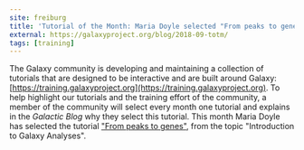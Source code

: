 ```yaml
---
site: freiburg
title: 'Tutorial of the Month: Maria Doyle selected "From peaks to genes"'
external: https://galaxyproject.org/blog/2018-09-totm/
tags: [training]
---
```


The Galaxy community is developing and maintaining a collection of tutorials that are designed to be interactive and are built around Galaxy: [https://training.galaxyproject.org](https://training.galaxyproject.org). To help highlight our tutorials and the training effort of the community, a member of the community will select every month one tutorial and explains in the *Galactic Blog* why they select this tutorial. This month Maria Doyle has selected the tutorial ["From peaks to genes"](https://galaxyproject.github.io/training-material/topics/introduction/tutorials/galaxy-intro-peaks2genes/tutorial.html), from the topic "Introduction to Galaxy Analyses".